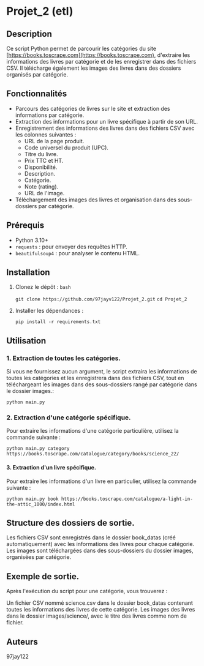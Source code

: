 # Projet_2 (etl)

## Description

Ce script Python permet de parcourir les catégories du site [https://books.toscrape.com](https://books.toscrape.com), d'extraire les informations des livres par catégorie et de les enregistrer dans des fichiers CSV. Il télécharge également les images des livres dans des dossiers organisés par catégorie.

## Fonctionnalités

- Parcours des catégories de livres sur le site et extraction des informations par catégorie.
- Extraction des informations pour un livre spécifique à partir de son URL.
- Enregistrement des informations des livres dans des fichiers CSV avec les colonnes suivantes :
  - URL de la page produit.
  - Code universel du produit (UPC).
  - Titre du livre.
  - Prix TTC et HT.
  - Disponibilité.
  - Description.
  - Catégorie.
  - Note (rating).
  - URL de l'image.
- Téléchargement des images des livres et organisation dans des sous-dossiers par catégorie.

## Prérequis

- Python 3.10+
- `requests` : pour envoyer des requêtes HTTP.
- `beautifulsoup4` : pour analyser le contenu HTML.

## Installation

1. Clonez le dépôt :
   `bash`
   
   `git clone https://github.com/97jayv122/Projet_2.git`
   `cd Projet_2`

2. Installer les dépendances :
   
   `pip install -r requirements.txt`

## Utilisation
### 1. Extraction de toutes les catégories.
   
   Si vous ne fournissez aucun argument, le script extraira les informations de toutes les catégories et les enregistrera dans des fichiers CSV,
   tout en téléchargeant les images dans des sous-dossiers rangé par catégorie dans le dossier images.:

   `python main.py`

### 2. Extraction d'une catégorie spécifique.
   Pour extraire les informations d'une catégorie particulière, utilisez la commande suivante :

   `python main.py category https://books.toscrape.com/catalogue/category/books/science_22/`

#### 3. Extraction d'un livre spécifique.
   Pour extraire les informations d'un livre en particulier, utilisez la commande suivante :

   `python main.py book https://books.toscrape.com/catalogue/a-light-in-the-attic_1000/index.html`

## Structure des dossiers de sortie.

Les fichiers CSV sont enregistrés dans le dossier book_datas (créé automatiquement) avec les informations des livres pour chaque catégorie.
Les images sont téléchargées dans des sous-dossiers du dossier images, organisées par catégorie.

## Exemple de sortie.

Après l'exécution du script pour une catégorie, vous trouverez :

Un fichier CSV nommé science.csv dans le dossier book_datas contenant toutes les informations des livres de cette catégorie.
Les images des livres dans le dossier images/science/, avec le titre des livres comme nom de fichier.

## Auteurs
97jay122
